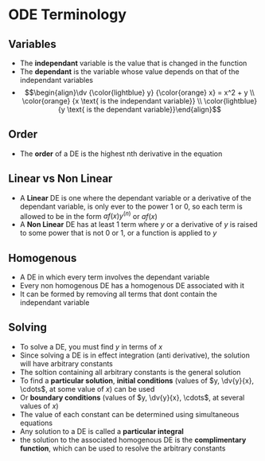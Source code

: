 # ODE Terminology
## Variables
- The **independant** variable is the value that is changed in the function
- The **dependant** is the variable whose value depends on that of the independant variables
- $$\begin{align}\dv {\color{lightblue} y} {\color{orange} x} = x^2 + y \\ \color{orange} {x \text{ is the independant variable}} \\ \color{lightblue} {y \text{ is the dependant variable}}\end{align}$$
## Order
- The **order** of a DE is the highest nth derivative in the equation
## Linear vs Non Linear
- A **Linear** DE is one where the dependant variable or a derivative of the dependant variable, is only ever to the power 1 or 0, so each term is allowed to be in the form $a f \left( x \right) y^{(n)}$ or $a f \left( x \right)$
- A **Non Linear** DE has at least 1 term where $y$ or a derivative of $y$ is raised to some power that is not $0$ or $1$, or a function is applied to $y$
## Homogenous
- A DE in which every term involves the dependant variable
- Every non homogenous DE has a homogenous DE associated with it
- It can be formed by removing all terms that dont contain the independant variable
## Solving
- To solve a DE, you must find $y$ in terms of $x$
- Since solving a DE is in effect integration (anti derivative), the solution will have arbitrary constants
- The soltion containing all arbitrary constants is the general solution
- To find a **particular solution**, **initial conditions** (values of $y, \dv{y}{x}, \cdots$, at some value of $x$) can be used
- Or **boundary conditions** (values of $y, \dv{y}{x}, \cdots$, at several values of $x$)
- The value of each constant can be determined using simultaneous equations
- Any solution to a DE is called a **particular integral**
- the solution to the associated homogenous DE is the **complimentary function**, which can be used to resolve the arbitrary constants